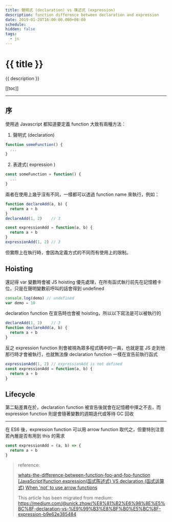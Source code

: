 ```yaml
---
title: 聲明式 (declaration) vs 陳述式 (expression)
description: function difference between declaration and expression
date: 2019-01-28T16:00:00.000+08:00
schedule:
hidden: false
tags:
  - js
---
```


# {{ title }}

{{ description }}

[[toc]]

---


## 序

使用過 Javascript 都知道要定義 function 大致有兩種方法：
1. 聲明式 (declaration)
```js
function someFunction() {
  ...
}
```

2. 表達式( expression )
```js
const someFunction = function() {
  ...
}
```

兩者在使用上幾乎沒有不同，一樣都可以透過 function name 來執行，例如：
```js
function declareAdd(a, b) {
  return a + b
}
declareAdd(1, 2)    // 3

const expressionAdd = function(a, b) {
  return a + b
}
expressionAdd(1, 2) // 3
```

但實際上在執行時，會因為定義方式的不同而有使用上的限制。

## Hoisting

還記得 var 變數時會被 JS hoisting 優先處理，在所有函式執行前先在記憶體卡位，只是在聲明變數前呼叫的話會得到 undefined
```js
console.log(demo) // undefined
var demo = 10
```

declaration function 在宣告時也會被 hoisting，所以以下寫法是可以被執行的
```js
declareAdd(1, 2)    // 3
function declareAdd(a, b) {
  return a + b
}
```

反之 expression function 則會被視為眾多程式碼中的一員，也就是當 JS 走到他那行時才會被執行，也就無法像 declaration function 一樣在宣告前執行函式
```js
expressionAdd(1, 2) // expressionAdd is not defined
const expressionAdd = function(a, b) {
  return a + b
}
```

## Lifecycle
第二點差異在於，declaration function 被宣告後就會在記憶體中揮之不去，而 expression function 則是會隨著變數的週期迭代或等待 GC 回收

---

在 ES6 後，expression function 可以用 arrow function 取代之，但要特別注意若內層是否有用到 this 的需求
```js
const expressionAdd = (a, b) => {
  return a + b
}
```

> reference:
>
> [whats-the-difference-between-function-foo-and-foo-function](https://stackoverflow.com/questions/5403121/whats-the-difference-between-function-foo-and-foo-function)
> [[JavaScript]function expression(函式陈述式) VS declaration (函式运算式)](https://dotblogs.com.tw/blackie1019/2014/10/25/147085)
> [When 'not' to use arrow functions](https://dmitripavlutin.com/when-not-to-use-arrow-functions-in-javascript/)
>
> This article has been migrated from medium: https://medium.com/@unick.zhow/%E8%81%B2%E6%98%8E%E5%BC%8F-declaration-vs-%E9%99%B3%E8%BF%B0%E5%BC%8F-expression-b9e62e385484
